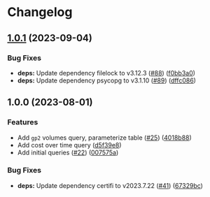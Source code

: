 # Changelog

## [1.0.1](https://github.com/cloudquery/policies-premium/compare/aws-cost-postgresql-v1.0.0...aws-cost-postgresql-v1.0.1) (2023-09-04)


### Bug Fixes

* **deps:** Update dependency filelock to v3.12.3 ([#88](https://github.com/cloudquery/policies-premium/issues/88)) ([f0bb3a0](https://github.com/cloudquery/policies-premium/commit/f0bb3a021c403a8c08210edca7e1f085672d49ba))
* **deps:** Update dependency psycopg to v3.1.10 ([#89](https://github.com/cloudquery/policies-premium/issues/89)) ([dffc086](https://github.com/cloudquery/policies-premium/commit/dffc086c74b515dd0e31c73366a51ed1732d4e14))

## 1.0.0 (2023-08-01)


### Features

* Add `gp2` volumes query, parameterize table ([#25](https://github.com/cloudquery/policies-premium/issues/25)) ([4018b88](https://github.com/cloudquery/policies-premium/commit/4018b884ddbbaad70776b9f5f3e7cc4e6d8d037d))
* Add cost over time query ([d5f39e8](https://github.com/cloudquery/policies-premium/commit/d5f39e8be121f641daa64f31fc54840635eca61d))
* Add initial queries ([#22](https://github.com/cloudquery/policies-premium/issues/22)) ([007575a](https://github.com/cloudquery/policies-premium/commit/007575a23b7295224642c752ce312b00dc669f33))


### Bug Fixes

* **deps:** Update dependency certifi to v2023.7.22 ([#41](https://github.com/cloudquery/policies-premium/issues/41)) ([67329bc](https://github.com/cloudquery/policies-premium/commit/67329bcd72b21c9ebc4199c1230014dc11806159))

